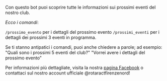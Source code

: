 Con questo bot puoi scoprire tutte le informazioni sui prossimi eventi del nostro club.

*Ecco i comandi*:

`/prossimo_evento` per i dettagli del prossimo evento
`/prossimi_eventi` per i dettagli dei prossimi 3 eventi in programma.

Se ti stanno antipatici i comandi, puoi anche chiedere a parole; ad esempio:
"Quali sono i prossimi 5 eventi del club?"
"Vorrei avere i dettagli del prossimo evento"

Per informazioni più dettagliate, visita la nostra [pagina Facebook](https://www.facebook.com/rotaractfirenzenord) o contattaci sul nostro account ufficiale @rotaractfirenzenord!